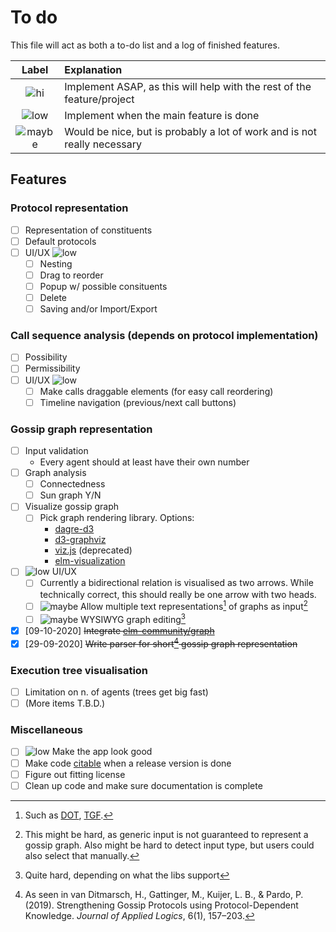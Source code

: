 # To do

This file will act as both a to-do list and a log of finished features.

| Label    | Explanation                                                              |
| :-:      | :--                                                                      |
| ![hi]    | Implement ASAP, as this will help with the rest of the feature/project   |
| ![low]   | Implement when the main feature is done                                  |
| ![maybe] | Would be nice, but is probably a lot of work and is not really necessary |

## Features

### Protocol representation

- [ ] Representation of constituents
- [ ] Default protocols
- [ ] UI/UX ![low]
  - [ ] Nesting
  - [ ] Drag to reorder
  - [ ] Popup w/ possible consituents
  - [ ] Delete
  - [ ] Saving and/or Import/Export

### Call sequence analysis (depends on protocol implementation)

- [ ] Possibility
- [ ] Permissibility
- [ ] UI/UX ![low]
  - [ ] Make calls draggable elements (for easy call reordering)
  - [ ] Timeline navigation (previous/next call buttons)

### Gossip graph representation

- [ ] Input validation
  - Every agent should at least have their own number
- [ ] Graph analysis
  - [ ] Connectedness
  - [ ] Sun graph Y/N
- [ ] Visualize gossip graph
  - [ ] Pick graph rendering library. Options:
    - [dagre-d3](https://github.com/dagrejs/dagre-d3)
    - [d3-graphviz](https://github.com/magjac/d3-graphviz)
    - [viz.js](https://github.com/mdaines/viz.js/) (deprecated)
    - [elm-visualization](https://github.com/gampleman/elm-visualization)
- [ ] ![low] UI/UX
  - [ ] Currently a bidirectional relation is visualised as two arrows. While technically correct, this should really be one arrow with two heads.
  - [ ] ![maybe] Allow multiple text representations[^1] of graphs as input[^3]
  - [ ] ![maybe] WYSIWYG graph editing[^4]
- [x] [09-10-2020] ~~Integrate [elm-community/graph](https://package.elm-lang.org/packages/elm-community/graph/latest/)~~
- [x] [29-09-2020] ~~Write parser for short[^2] gossip graph representation~~

### Execution tree visualisation

- [ ] Limitation on n. of agents (trees get big fast)
- [ ] (More items T.B.D.)

### Miscellaneous

- [ ] ![low] Make the app look good
- [ ] Make code [citable](https://guides.github.com/activities/citable-code/) when a release version is done
- [ ] Figure out fitting license
- [ ] Clean up code and make sure documentation is complete

<!-- Footnotes -->

[^1]: Such as [DOT](https://www.graphviz.org/doc/info/lang.html), [TGF](https://en.wikipedia.org/wiki/Trivial_Graph_Format).
[^2]: As seen in van Ditmarsch, H., Gattinger, M., Kuijer, L. B., & Pardo, P. (2019). Strengthening Gossip Protocols using Protocol-Dependent Knowledge. _Journal of Applied Logics_, 6(1), 157–203.
[^3]: This might be hard, as generic input is not guaranteed to represent a gossip graph. Also might be hard to detect input type, but users could also select that manually.
[^4]: Quite hard, depending on what the libs support

<!-- Images -->

[low]: https://img.shields.io/badge/-low%20prio-yellow
[hi]: https://img.shields.io/badge/-high%20prio-red
[maybe]: https://img.shields.io/badge/-optional-%23eee
